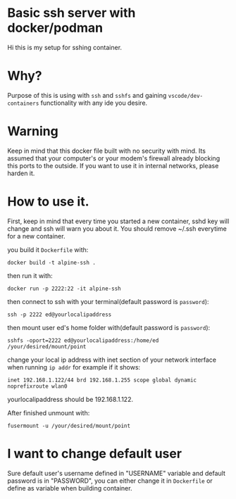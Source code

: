#  Basic ssh server with docker/podman
Hi this is my setup for sshing container. 

# Why? 

Purpose of this is using with `ssh` and `sshfs` and gaining  `vscode/dev-containers` functionality with any ide you desire.

# Warning
Keep in mind that this docker file built with no security with mind. Its assumed that your computer's or your modem's firewall already blocking this ports to the outside. If you want to use it in internal networks, please harden it.

# How to use it.
First, keep in mind that every time you started a new container, sshd key will change and ssh will warn you about it. You should remove ~/.ssh everytime for a new container.

you build it `Dockerfile` with:
```
docker build -t alpine-ssh .
```
then run it with:
```
docker run -p 2222:22 -it alpine-ssh
```
then connect to ssh with your terminal(default password is `password`):
```
ssh -p 2222 ed@yourlocalipaddress
```
then mount user ed's home folder with(default password is `password`):
```
sshfs -oport=2222 ed@yourlocalipaddress:/home/ed /your/desired/mount/point
```
change your local ip address with inet section of your network interface when running `ip addr` for example if it shows:
```
inet 192.168.1.122/44 brd 192.168.1.255 scope global dynamic noprefixroute wlan0
```     
yourlocalipaddress should be 192.168.1.122.

After finished unmount with:
```
fusermount -u /your/desired/mount/point
```

# I want to change default user
Sure default user's username defined in "USERNAME" variable and default password is in "PASSWORD", you can either change it in `Dockerfile` or define as variable when building container.

